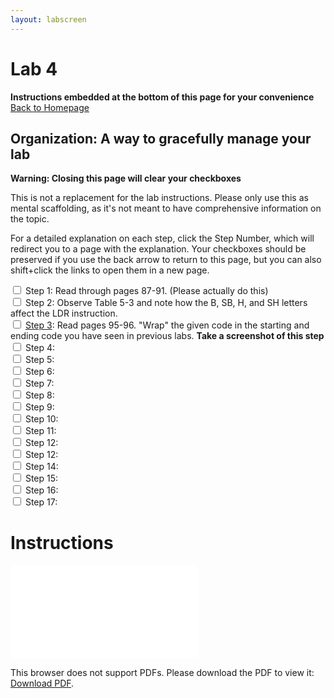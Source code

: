 ```yaml
---
layout: labscreen
---
```


# Lab 4
**Instructions embedded at the bottom of this page for your convenience**<br>
[Back to Homepage](..)

## Organization: A way to gracefully manage your lab
**Warning: Closing this page will clear your checkboxes**

This is not a replacement for the lab instructions. Please only use this as mental scaffolding, as it's not meant to have comprehensive information on the topic.

For a detailed explanation on each step, click the Step Number, which will redirect you to a page with the explanation. Your checkboxes should be preserved if you use the back arrow to return to this page, but you can also shift+click the links to open them in a new page.

<input type="checkbox"> Step 1: Read through pages 87-91. (Please actually do this)<br>
<input type="checkbox"> Step 2: Observe Table 5-3 and note how the B, SB, H, and SH letters affect the LDR instruction.<br>
<input type="checkbox"> [Step 3](./step3.md): Read pages 95-96. "Wrap" the given code in the starting and ending code you have seen in previous labs. **Take a screenshot of this step**<br>
<input type="checkbox"> Step 4: <br>
<input type="checkbox"> Step 5: <br>
<input type="checkbox"> Step 6: <br>
<input type="checkbox"> Step 7: <br>
<input type="checkbox"> Step 8: <br>
<input type="checkbox"> Step 9: <br>
<input type="checkbox"> Step 10: <br>
<input type="checkbox"> Step 11: <br>
<input type="checkbox"> Step 12: <br>
<input type="checkbox"> Step 12: <br>
<input type="checkbox"> Step 14: <br>
<input type="checkbox"> Step 15: <br>
<input type="checkbox"> Step 16: <br>
<input type="checkbox"> Step 17: <br>


# Instructions
<object data="Lab4Instructions.pdf" type="application/pdf" width="100%" height="700px">
    <embed src="Lab4Instructions.pdf">
        <p>This browser does not support PDFs. Please download the PDF to view it: <a href="Lab4Instructions.pdf">Download PDF</a>.</p>
    </embed>
</object>



<!-- Credit goes to https://stackoverflow.com/users/2301402/suneel-kumar for the fallback link code --> 



